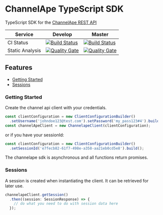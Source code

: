 # ChannelApe TypeScript SDK

TypeScript SDK for the [ChannelApe REST API](https://docs.channelape.io/)

| Service   | Develop | Master |
|-----------|---------|--------|
| CI Status | [![Build Status](https://travis-ci.org/ChannelApe/channelape-typescript-sdk.svg?branch=develop)](https://travis-ci.org/ChannelApe/channelape-typescript-sdk) | [![Build Status](https://travis-ci.org/ChannelApe/channelape-typescript-sdk.svg?branch=master)](https://travis-ci.org/ChannelApe/channelape-typescript-sdk) |
| Static Analysis | [![Quality Gate](https://sonarcloud.io/api/project_badges/measure?project=channelape-typescript-sdk&branch=develop&metric=alert_status)](https://sonarcloud.io/dashboard?id=channelape-typescript-sdk) | [![Quality Gate](https://sonarcloud.io/api/project_badges/measure?project=channelape-typescript-sdk&branch=master&metric=alert_status)](https://sonarcloud.io/dashboard?id=channelape-typescript-sdk) |

## Features
- [Getting Started](#getting-started)
- [Sessions](#sessions)

### Getting Started

Create the channel api client with your credentials.

```typescript
const clientConfiguration = new ClientConfigurationBuilder()
  .setUsername('johndoe123@test.com').setPassword('my_pass123#4').build();
const channelApeClient = new ChannelapeClient(clientConfiguration);
```

or if you have your sessionId:
```typescript
const clientConfiguration = new ClientConfigurationBuilder()
  .setSessionId('e7fecb82-61f7-498e-a358-aa21eb0cd5e8').build();
```
The channelape sdk is asynchronous and all functions return promises.

### Sessions

A session is created when instantiating the client. It can be retrieved for later use.

```typescript
channelapeClient.getSession()
  .then((session: SessionResponse) => {
    // do what you need to do with session data here
  });
```